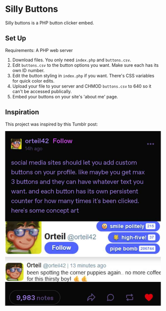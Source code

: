 # Silly Buttons
Silly buttons is a PHP button clicker embed.

## Set Up
Requirements: A PHP web server

1. Download files. You only need `index.php` and `buttons.csv`.
2. Edit `buttons.csv` to the button options you want. Make sure each has its own ID number.
3. Edit the button styling in `index.php` if you want. There's CSS variables for quick color edits.
4. Upload your file to your server and CHMOD `buttons.csv` to 640 so it can't be accessed publically.
5. Embed your buttons on your site's 'about me' page.

## Inspiration
This project was inspired by this Tumblr post:

[![](inspiration.jpg)](https://tmblr.co/Z6dEMxefHfyaqe00)
